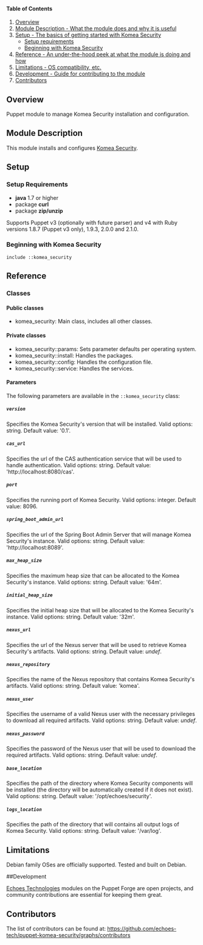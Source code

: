 #### Table of Contents

1. [Overview](#overview)
2. [Module Description - What the module does and why it is useful](#module-description)
3. [Setup - The basics of getting started with Komea Security](#setup)
    * [Setup requirements](#setup-requirements)
    * [Beginning with Komea Security](#beginning-with-komea-security)
4. [Reference - An under-the-hood peek at what the module is doing and how](#reference)
5. [Limitations - OS compatibility, etc.](#limitations)
6. [Development - Guide for contributing to the module](#development)
7. [Contributors](#contributors)

## Overview

Puppet module to manage Komea Security installation and configuration.

## Module Description

This module installs and configures [Komea Security](https://echoes.fr/ksf/).

## Setup

### Setup Requirements

* **java** 1.7 or higher
* package **curl**
* package **zip/unzip**

Supports Puppet v3 (optionally with future parser) and v4 with Ruby versions 1.8.7 (Puppet v3 only), 1.9.3, 2.0.0 and 2.1.0.

### Beginning with Komea Security

```puppet
include ::komea_security
```

## Reference

### Classes

#### Public classes

* komea_security: Main class, includes all other classes.

#### Private classes

* komea_security::params: Sets parameter defaults per operating system.
* komea_security::install: Handles the packages.
* komea_security::config: Handles the configuration file.
* komea_security::service: Handles the services.

#### Parameters

The following parameters are available in the `::komea_security` class:

##### `version`

Specifies the Komea Security's version that will be installed. Valid options: string. Default value: '0.1'.

##### `cas_url`

Specifies the url of the CAS authentication service that will be used to handle authentication. Valid options: string. Default value: 'http://localhost:8080/cas'.

##### `port`

Specifies the running port of Komea Security. Valid options: integer. Default value: 8096.

##### `spring_boot_admin_url`

Specifies the url of the Spring Boot Admin Server that will manage Komea Security's instance. Valid options: string. Default value: 'http://localhost:8089'.

##### `max_heap_size`

Specifies the maximum heap size that can be allocated to the Komea Security's instance. Valid options: string. Default value: '64m'.

##### `initial_heap_size`

Specifies the initial heap size that will be allocated to the Komea Security's instance. Valid options: string. Default value: '32m'.

##### `nexus_url`

Specifies the url of the Nexus server that will be used to retrieve Komea Security's artifacts. Valid options: string. Default value: _undef_.

##### `nexus_repository`

Specifies the name of the Nexus repository that contains Komea Security's artifacts. Valid options: string. Default value: 'komea'.

##### `nexus_user`

Specifies the username of a valid Nexus user with the necessary privileges to download all required artifacts. Valid options: string. Default value: _undef_.

##### `nexus_password`

Specifies the password of the Nexus user that will be used to download the required artifacts. Valid options: string. Default value: _undef_.

##### `base_location`

Specifies the path of the directory where Komea Security components will be installed (the directory will be automatically created if it does not exist). Valid options: string. Default value: '/opt/echoes/security'.

##### `logs_location`

Specifies the path of the directory that will contains all output logs of Komea Security. Valid options: string. Default value: '/var/log'.

## Limitations

Debian family OSes are officially supported. Tested and built on Debian.

##Development

[Echoes Technologies](https://www.echoes-tech.com) modules on the Puppet Forge are open projects, and community contributions are essential for keeping them great.

## Contributors

The list of contributors can be found at: https://github.com/echoes-tech/puppet-komea-security/graphs/contributors
